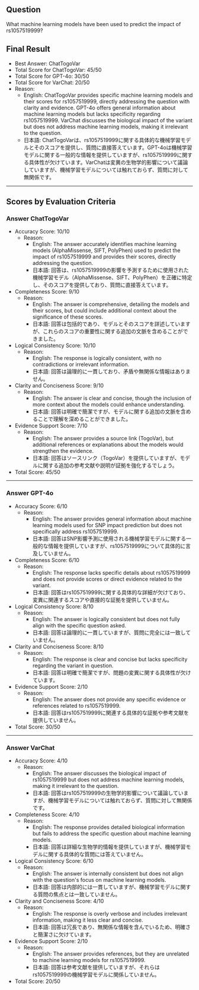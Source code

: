 ## Question

What machine learning models have been used to predict the impact of rs1057519999?

## Final Result

- Best Answer: ChatTogoVar
- Total Score for ChatTogoVar: 45/50
- Total Score for GPT-4o: 30/50
- Total Score for VarChat: 20/50
- Reason:
  - English: ChatTogoVar provides specific machine learning models and their scores for rs1057519999, directly addressing the question with clarity and evidence. GPT-4o offers general information about machine learning models but lacks specificity regarding rs1057519999. VarChat discusses the biological impact of the variant but does not address machine learning models, making it irrelevant to the question.
  - 日本語: ChatTogoVarは、rs1057519999に関する具体的な機械学習モデルとそのスコアを提供し、質問に直接答えています。GPT-4oは機械学習モデルに関する一般的な情報を提供していますが、rs1057519999に関する具体性が欠けています。VarChatは変異の生物学的影響について議論していますが、機械学習モデルについては触れておらず、質問に対して無関係です。

---

## Scores by Evaluation Criteria

### Answer ChatTogoVar
- Accuracy Score: 10/10
  - Reason: 
    - English: The answer accurately identifies machine learning models (AlphaMissense, SIFT, PolyPhen) used to predict the impact of rs1057519999 and provides their scores, directly addressing the question.
    - 日本語: 回答は、rs1057519999の影響を予測するために使用された機械学習モデル（AlphaMissense、SIFT、PolyPhen）を正確に特定し、そのスコアを提供しており、質問に直接答えています。
- Completeness Score: 9/10
  - Reason: 
    - English: The answer is comprehensive, detailing the models and their scores, but could include additional context about the significance of these scores.
    - 日本語: 回答は包括的であり、モデルとそのスコアを詳述していますが、これらのスコアの重要性に関する追加の文脈を含めることができました。
- Logical Consistency Score: 10/10
  - Reason: 
    - English: The response is logically consistent, with no contradictions or irrelevant information.
    - 日本語: 回答は論理的に一貫しており、矛盾や無関係な情報はありません。
- Clarity and Conciseness Score: 9/10
  - Reason: 
    - English: The answer is clear and concise, though the inclusion of more context about the models could enhance understanding.
    - 日本語: 回答は明確で簡潔ですが、モデルに関する追加の文脈を含めることで理解を深めることができました。
- Evidence Support Score: 7/10
  - Reason: 
    - English: The answer provides a source link (TogoVar), but additional references or explanations about the models would strengthen the evidence.
    - 日本語: 回答はソースリンク（TogoVar）を提供していますが、モデルに関する追加の参考文献や説明が証拠を強化するでしょう。
- Total Score: 45/50

---

### Answer GPT-4o
- Accuracy Score: 6/10
  - Reason: 
    - English: The answer provides general information about machine learning models used for SNP impact prediction but does not specifically address rs1057519999.
    - 日本語: 回答はSNP影響予測に使用される機械学習モデルに関する一般的な情報を提供していますが、rs1057519999について具体的に言及していません。
- Completeness Score: 6/10
  - Reason: 
    - English: The response lacks specific details about rs1057519999 and does not provide scores or direct evidence related to the variant.
    - 日本語: 回答はrs1057519999に関する具体的な詳細が欠けており、変異に関連するスコアや直接的な証拠を提供していません。
- Logical Consistency Score: 8/10
  - Reason: 
    - English: The answer is logically consistent but does not fully align with the specific question asked.
    - 日本語: 回答は論理的に一貫していますが、質問に完全には一致していません。
- Clarity and Conciseness Score: 8/10
  - Reason: 
    - English: The response is clear and concise but lacks specificity regarding the variant in question.
    - 日本語: 回答は明確で簡潔ですが、問題の変異に関する具体性が欠けています。
- Evidence Support Score: 2/10
  - Reason: 
    - English: The answer does not provide any specific evidence or references related to rs1057519999.
    - 日本語: 回答はrs1057519999に関連する具体的な証拠や参考文献を提供していません。
- Total Score: 30/50

---

### Answer VarChat
- Accuracy Score: 4/10
  - Reason: 
    - English: The answer discusses the biological impact of rs1057519999 but does not address machine learning models, making it irrelevant to the question.
    - 日本語: 回答はrs1057519999の生物学的影響について議論していますが、機械学習モデルについては触れておらず、質問に対して無関係です。
- Completeness Score: 4/10
  - Reason: 
    - English: The response provides detailed biological information but fails to address the specific question about machine learning models.
    - 日本語: 回答は詳細な生物学的情報を提供していますが、機械学習モデルに関する具体的な質問には答えていません。
- Logical Consistency Score: 6/10
  - Reason: 
    - English: The answer is internally consistent but does not align with the question's focus on machine learning models.
    - 日本語: 回答は内部的には一貫していますが、機械学習モデルに関する質問の焦点とは一致していません。
- Clarity and Conciseness Score: 4/10
  - Reason: 
    - English: The response is overly verbose and includes irrelevant information, making it less clear and concise.
    - 日本語: 回答は冗長であり、無関係な情報を含んでいるため、明確さと簡潔さに欠けています。
- Evidence Support Score: 2/10
  - Reason: 
    - English: The answer provides references, but they are unrelated to machine learning models for rs1057519999.
    - 日本語: 回答は参考文献を提供していますが、それらはrs1057519999の機械学習モデルに関係していません。
- Total Score: 20/50